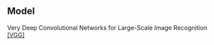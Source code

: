 ## Model
Very Deep Convolutional Networks for Large-Scale Image Recognition [[VGG]](https://arxiv.org/abs/1409.1556)

